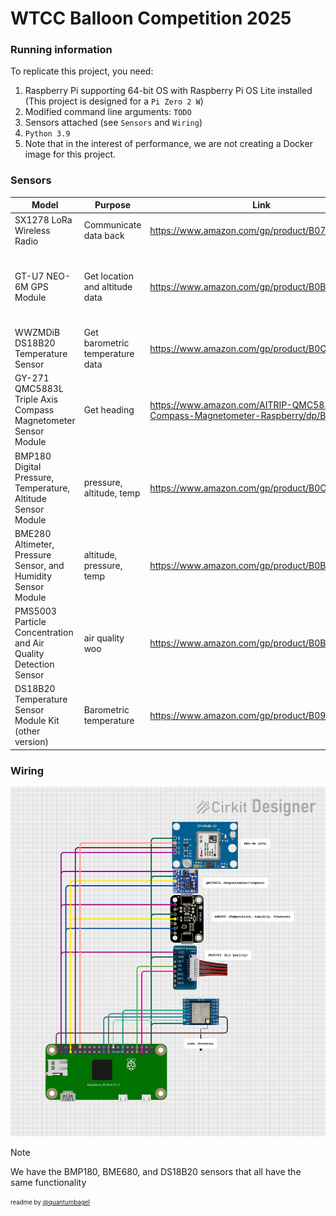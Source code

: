 # WTCC Balloon Competition 2025


### Running information

To replicate this project, you need:

1. Raspberry Pi supporting 64-bit OS with Raspberry Pi OS Lite installed
(This project is designed for a `Pi Zero 2 W`)
2. Modified command line arguments: `TODO`
3. Sensors attached (see `Sensors` and `Wiring`)
4. `Python 3.9`
5. Note that in the interest of performance, we are not creating a Docker image for this project.


### Sensors


| Model                                                           | Purpose                         | Link                                                                               | Source Code                                 | Notes                                |
|-----------------------------------------------------------------|---------------------------------|------------------------------------------------------------------------------------|---------------------------------------------|--------------------------------------|
| SX1278 LoRa Wireless Radio                                      | Communicate data back           | https://www.amazon.com/gp/product/B07G7ZRLQB/                                      | https://github.com/chandrawi/LoRaRF-Python  | ONLY 3km RANGE                       |
| GT-U7 NEO-6M GPS Module                                         | Get location and altitude data  | https://www.amazon.com/gp/product/B0B31NRSD2/                                      | N/A (implement using pynmea2)               | No direct Pi compat, use CGPS Module |
| WWZMDiB DS18B20 Temperature Sensor                              | Get barometric temperature data | https://www.amazon.com/gp/product/B0C8J77NJR/                                      | https://github.com/timofurrer/w1thermsensor | NOT USING                            |
| GY-271 QMC5883L Triple Axis Compass Magnetometer Sensor Module  | Get heading                     | https://www.amazon.com/AITRIP-QMC5883L-Compass-Magnetometer-Raspberry/dp/B08ZHKDJH | https://github.com/RigacciOrg/py-qmc5883l   |                                      |
| BMP180 Digital Pressure, Temperature, Altitude Sensor Module    | pressure, altitude, temp        | https://www.amazon.com/gp/product/B0CDQMFX7S/                                      | https://github.com/m-rtijn/bmp180           | NOT USING                            |
| BME280 Altimeter, Pressure Sensor, and Humidity Sensor Module   | altitude, pressure, temp        | https://www.amazon.com/gp/product/B0BQFV883T/                                      | https://github.com/pimoroni/bme280-python   | We are using this sensor             |
| PMS5003 Particle Concentration and Air Quality Detection Sensor | air quality woo                 | https://www.amazon.com/gp/product/B0BG62Z8L3                                       | https://github.com/pimoroni/pms5003-python  |                                      |            |
| DS18B20 Temperature Sensor Module Kit (other version)           | Barometric temperature          | https://www.amazon.com/gp/product/B0924NBNZP/                                      | https://github.com/timofurrer/w1thermsensor |                                      |

### Wiring


![Wiring Diagram](wiring.png)

> [!NOTE]
> We have the BMP180, BME680, and DS18B20 sensors that all have the same functionality

<sub><sup>readme by [@quantumbagel](https://github.com/quantumbagel)</sup></sub>